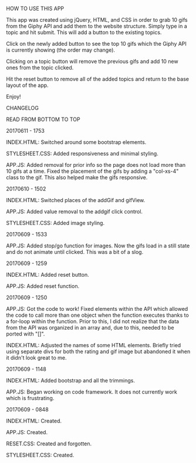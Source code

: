 HOW TO USE THIS APP

This app was created using jQuery, HTML, and CSS in order to grab 10 gifs from the Giphy API and add them to the website structure. Simply type in a topic and hit submit. This will add a button to the existing topics. 

Click on the newly added button to see the top 10 gifs which the Giphy API is currently showing (the order may change). 

Clicking on a topic button will remove the previous gifs and add 10 new ones from the topic clicked.

Hit the reset button to remove all of the added topics and return to the base layout of the app.

Enjoy!

CHANGELOG

READ FROM BOTTOM TO TOP

20170611 - 1753

INDEX.HTML: Switched around some bootstrap elements.

STYLESHEET.CSS: Added responsiveness and minimal styling.

APP.JS: Added removal for prior info so the page does not load more than 10 gifs at a time. Fixed the placement of the gifs by adding a "col-xs-4" class to the gif. This also helped make the gifs responsive.

20170610 - 1502

INDEX.HTML: Switched places of the addGif and gifView.

APP.JS: Added value removal to the addgif click control.

STYLESHEET.CSS: Added image styling.

20170609 - 1533

APP.JS: Added stop/go function for images. Now the gifs load in a still state and do not animate until clicked. This was a bit of a slog.

20170609 - 1259

INDEX.HTML: Added reset button.

APP.JS: Added reset function.

20170609 - 1250

APP.JS: Got the code to work! Fixed elements within the API which allowed the code to call more than one object when the function executes thanks to a for-loop within the function. Prior to this, I did not realize that the data from the API was organized in an array and, due to this, needed to be ported with "[]".

INDEX.HTML: Adjusted the names of some HTML elements. Briefly tried using separate divs for both the rating and gif image but abandoned it when it didn't look great to me.

20170609 - 1148

INDEX.HTML: Added bootstrap and all the trimmings.

APP.JS: Began working on code framework. It does not currently work which is frustrating.

20170609 - 0848

INDEX.HTML: Created.

APP.JS: Created.

RESET.CSS: Created and forgotten.

STYLESHEET.CSS: Created.